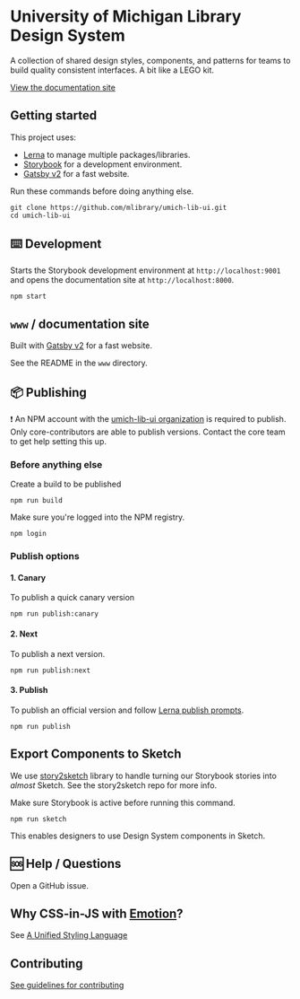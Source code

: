 # University of Michigan Library Design System

A collection of shared design styles, components, and patterns for teams to build quality consistent interfaces. A bit like a LEGO kit.

[View the documentation site](https://design-system.lib.umich.edu/)

## Getting started

This project uses:
- [Lerna](https://lernajs.io/) to manage multiple packages/libraries.
- [Storybook](https://storybook.js.org/) for a development environment.
- [Gatsby v2](https://www.gatsbyjs.org/) for a fast website.

Run these commands before doing anything else.
```
git clone https://github.com/mlibrary/umich-lib-ui.git
cd umich-lib-ui
```

## ⌨️ Development

Starts the Storybook development environment at `http://localhost:9001` and opens the documentation site at `http://localhost:8000`.

```sh
npm start
```

## `www` / documentation site

Built with [Gatsby v2](https://www.gatsbyjs.org/) for a fast website.

See the README in the `www` directory.

## 📦 Publishing

❗ An NPM account with the [umich-lib-ui organization](https://www.npmjs.com/org/umich-lib-ui) is required to publish. Only core-contributors are able to publish versions. Contact the core team to get help setting this up.

### Before anything else

Create a build to be published

```
npm run build
```

Make sure you're logged into the NPM registry.

```
npm login
```

### Publish options

#### 1. Canary

To publish a quick canary version

```
npm run publish:canary
```

#### 2. Next

To publish a next version.

```
npm run publish:next
```

#### 3. Publish

To publish an official version and follow [Lerna publish prompts](https://github.com/lerna/lerna/tree/master/commands/publish).

```
npm run publish
```

## Export Components to Sketch

We use [story2sketch](https://github.com/chrisvxd/story2sketch) library to handle turning our Storybook stories into _almost_ Sketch. See the story2sketch repo for more info.

Make sure Storybook is active before running this command.

```
npm run sketch
```

This enables designers to use Design System components in Sketch.

## 🆘 Help / Questions

Open a GitHub issue.

## Why CSS-in-JS with [Emotion](https://emotion.sh/)?

See [A Unified Styling Language](https://medium.com/seek-blog/a-unified-styling-language-d0c208de2660)

## Contributing

[See guidelines for contributing](https://github.com/mlibrary/umich-lib-components-react/blob/master/CONTRIBUTING.md)
